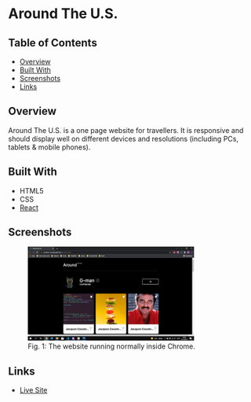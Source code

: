 # Around The U.S.

## Table of Contents
- [Overview](#overview)
- [Built With](#built-with)
- [Screenshots](#screenshots)
- [Links](#links)

## Overview
Around The U.S. is a one page website for travellers. It is responsive and should display well on different devices and resolutions (including PCs, tablets & mobile phones).

## Built With
- HTML5
- CSS
- [React](https://reactjs.org/)

## Screenshots
<figure>
  <img src="./src/images/screenshots/Screenshot_PC.png" alt="Laptop screenshot" width="80%">
  <figcaption>Fig. 1: The website running normally inside Chrome.</figcaption>
</figure>

## Links
- [Live Site](https://synthetic-borealis.github.io/around-react/)
